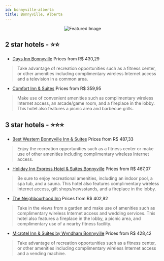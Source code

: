 ```yaml
---
id: bonnyville-alberta
title: Bonnyville, Alberta
---
```


<center><img src="https://i.travelapi.com/hotels/3000000/2610000/2602900/2602865/69d2acd9_z.jpg" alt="Featured Image" /></center>


##  2 star hotels - ⭐️⭐️

-    [Days Inn Bonnyville](https://us.hurb.com/hotels/bonnyville/days-inn-bonnyville-JNP-JP969901?cmp=18055) Prices from R$ 430,29
   > Take advantage of recreation opportunities such as a fitness center, or other amenities including complimentary wireless Internet access and a television in a common area.
-    [Comfort Inn & Suites](https://us.hurb.com/hotels/bonnyville/comfort-inn-suites-JNP-JP183812?cmp=18055) Prices from R$ 359,95
   > Make use of convenient amenities such as complimentary wireless Internet access, an arcade/game room, and a fireplace in the lobby. This hotel also features a picnic area and barbecue grills.

##  3 star hotels - ⭐️⭐️⭐️

-    [Best Western Bonnyville Inn & Suites](https://us.hurb.com/hotels/bonnyville/best-western-bonnyville-inn-suites-JNP-JP979888?cmp=18055) Prices from R$ 487,33
   > Enjoy the recreation opportunities such as a fitness center or make use of other amenities including complimentary wireless Internet access.
-    [Holiday Inn Express Hotel & Suites Bonnyville](https://us.hurb.com/hotels/bonnyville/holiday-inn-express-hotel-suites-bonnyville-JNP-JP142801?cmp=18055) Prices from R$ 467,07
   > Be sure to enjoy recreational amenities, including an indoor pool, a spa tub, and a sauna. This hotel also features complimentary wireless Internet access, gift shops/newsstands, and a fireplace in the lobby.
-    [The Neighbourhood Inn](https://us.hurb.com/hotels/bonnyville/the-neighbourhood-inn-JNP-JP255877?cmp=18055) Prices from R$ 402,82
   > Take in the views from a garden and make use of amenities such as complimentary wireless Internet access and wedding services. This hotel also features a fireplace in the lobby, a picnic area, and complimentary use of a nearby fitness facility.
-    [Microtel Inn & Suites by Wyndham Bonnyville](https://us.hurb.com/hotels/bonnyville/microtel-inn-suites-by-wyndham-bonnyville-JNP-JP919167?cmp=18055) Prices from R$ 428,42
   > Take advantage of recreation opportunities such as a fitness center, or other amenities including complimentary wireless Internet access and a vending machine.
